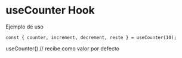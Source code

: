 # useCounter Hook

Ejemplo de uso 

```
const { counter, increment, decrement, reste } = useCounter(10);

```
useCounter() // recibe como valor por defecto